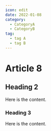 ```yaml
---
icon: edit
date: 2022-01-08
category:
  - CategoryA
  - CategoryB
tag:
  - tag A
  - tag B
---
```


# Article 8

## Heading 2

Here is the content.

### Heading 3

Here is the content.
